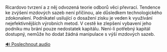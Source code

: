 
Ricardovo tvrzení a z něj odvozená teorie odborů věci převrací. Tendence ke zvýšení mzdových sazeb není příčinou, ale důsledkem technologického zdokonalení. Podnikatel usilující o dosažení zisku je veden k využívání nejefektivnějších výrobních metod. V cestě ke zlepšení vybavení jeho podniku mu brání pouze nedostatek kapitálu. Není-li potřebný kapitál dostupný, nemůže ho dodat žádná manipulace s výší mzdových sazeb.

[🔊 Poslechnout audio](/data/7-paragraphs/audio/chapter_153/para_005-Ricardovo-tvrzen-a-z-nj-odvozen-teorie-odbor-v.mp3)
